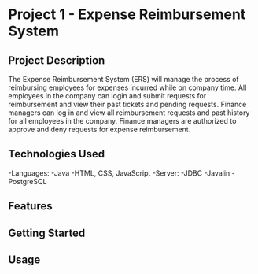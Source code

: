 # Project 1 -  Expense Reimbursement System
## Project Description
The Expense Reimbursement System (ERS) will manage the process of reimbursing employees for expenses incurred while on company time. All employees in the company can login and submit requests for reimbursement and view their past tickets and pending requests. Finance managers can log in and view all reimbursement requests and past history for all employees in the company. Finance managers are authorized to approve and deny requests for expense reimbursement.

## Technologies Used
-Languages:
  -Java
  -HTML, CSS, JavaScript
-Server: 
  -JDBC
  -Javalin
-PostgreSQL

## Features
## Getting Started
## Usage
